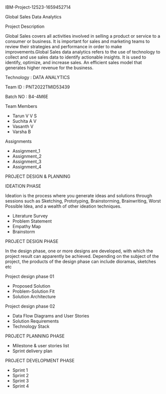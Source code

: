 IBM-Project-12523-1659452714

Global Sales Data Analytics

Project Description

Global Sales covers all activities involved in selling a product or service to a consumer or business. It is important for sales and marketing teams to review their strategies and performance in order to make improvements.Global Sales data analytics refers to the use of technology to collect and use sales data to identify actionable insights. It is used to identify, optimize, and increase sales. An efficient sales model that generates higher revenue for the business.

Technology : DATA ANALYTICS

Team ID : PNT2022TMID53439

Batch NO : B4-4M6E

Team Members

- Tarun V V S
- Suchita A V
- Vasanth V
- Varsha B

Assignments

- Assignment_1
- Assignment_2
- Assignment_3
- Assignment_4

PROJECT DESIGN & PLANNING

IDEATION PHASE

Ideation is the process where you generate ideas and solutions through sessions such as Sketching, Prototyping, Brainstorming, Brainwriting, Worst Possible Idea, and a wealth of other ideation techniques.

 - Literature Survey
 - Problem Statement
 - Empathy Map
 - Brainstorm
 
PROJECT DESIGN PHASE
 
In the design phase, one or more designs are developed, with which the project result can apparently be achieved. Depending on the subject of the project, the products of the design phase can include dioramas, sketches etc

Project design phase 01

- Proposed Solution
- Problem-Solution Fit
- Solution Architecture
 
Project design phase 02

 - Data Flow Diagrams and User Stories
 - Solution Requirements
 - Technology Stack
 
PROJECT PLANNING PHASE

 - Milestone & user stories list
 - Sprint delivery plan

PROJECT DEVELOPMENT PHASE

- Sprint 1
- Sprint 2
- Sprint 3
- Sprint 4
